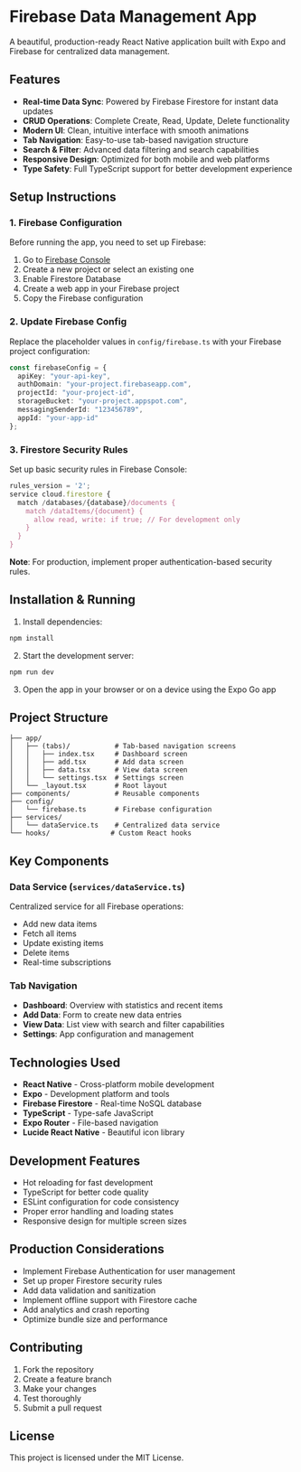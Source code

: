 # Firebase Data Management App

A beautiful, production-ready React Native application built with Expo and Firebase for centralized data management.

## Features

- **Real-time Data Sync**: Powered by Firebase Firestore for instant data updates
- **CRUD Operations**: Complete Create, Read, Update, Delete functionality
- **Modern UI**: Clean, intuitive interface with smooth animations
- **Tab Navigation**: Easy-to-use tab-based navigation structure
- **Search & Filter**: Advanced data filtering and search capabilities
- **Responsive Design**: Optimized for both mobile and web platforms
- **Type Safety**: Full TypeScript support for better development experience

## Setup Instructions

### 1. Firebase Configuration

Before running the app, you need to set up Firebase:

1. Go to [Firebase Console](https://console.firebase.google.com/)
2. Create a new project or select an existing one
3. Enable Firestore Database
4. Create a web app in your Firebase project
5. Copy the Firebase configuration

### 2. Update Firebase Config

Replace the placeholder values in `config/firebase.ts` with your Firebase project configuration:

```typescript
const firebaseConfig = {
  apiKey: "your-api-key",
  authDomain: "your-project.firebaseapp.com",
  projectId: "your-project-id",
  storageBucket: "your-project.appspot.com",
  messagingSenderId: "123456789",
  appId: "your-app-id"
};
```

### 3. Firestore Security Rules

Set up basic security rules in Firebase Console:

```javascript
rules_version = '2';
service cloud.firestore {
  match /databases/{database}/documents {
    match /dataItems/{document} {
      allow read, write: if true; // For development only
    }
  }
}
```

**Note**: For production, implement proper authentication-based security rules.

## Installation & Running

1. Install dependencies:
```bash
npm install
```

2. Start the development server:
```bash
npm run dev
```

3. Open the app in your browser or on a device using the Expo Go app

## Project Structure

```
├── app/
│   ├── (tabs)/           # Tab-based navigation screens
│   │   ├── index.tsx     # Dashboard screen
│   │   ├── add.tsx       # Add data screen
│   │   ├── data.tsx      # View data screen
│   │   └── settings.tsx  # Settings screen
│   └── _layout.tsx       # Root layout
├── components/           # Reusable components
├── config/
│   └── firebase.ts       # Firebase configuration
├── services/
│   └── dataService.ts    # Centralized data service
└── hooks/               # Custom React hooks
```

## Key Components

### Data Service (`services/dataService.ts`)
Centralized service for all Firebase operations:
- Add new data items
- Fetch all items
- Update existing items
- Delete items
- Real-time subscriptions

### Tab Navigation
- **Dashboard**: Overview with statistics and recent items
- **Add Data**: Form to create new data entries
- **View Data**: List view with search and filter capabilities
- **Settings**: App configuration and management

## Technologies Used

- **React Native** - Cross-platform mobile development
- **Expo** - Development platform and tools
- **Firebase Firestore** - Real-time NoSQL database
- **TypeScript** - Type-safe JavaScript
- **Expo Router** - File-based navigation
- **Lucide React Native** - Beautiful icon library

## Development Features

- Hot reloading for fast development
- TypeScript for better code quality
- ESLint configuration for code consistency
- Proper error handling and loading states
- Responsive design for multiple screen sizes

## Production Considerations

- Implement Firebase Authentication for user management
- Set up proper Firestore security rules
- Add data validation and sanitization
- Implement offline support with Firestore cache
- Add analytics and crash reporting
- Optimize bundle size and performance

## Contributing

1. Fork the repository
2. Create a feature branch
3. Make your changes
4. Test thoroughly
5. Submit a pull request

## License

This project is licensed under the MIT License.
